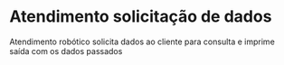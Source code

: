 # Atendimento solicitação de dados
Atendimento robótico solicita dados ao cliente para consulta e imprime saída com os dados passados
